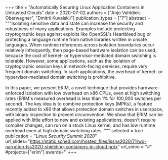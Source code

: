 +++
title = "Automatically Securing Linux Application Containers in Untrusted Clouds"
date = 2020-07-02
authors = ["Anjo Vahldiek-Oberwagner", "Dmitrii Kuvaiskii"]
publication_types = ["7"]
abstract = """Isolating sensitive data and state can increase the security and robustness of many applications. Examples include protecting cryptographic keys against exploits like OpenSSL's Heartbleed bug or protecting a language runtime from native libraries written in unsafe languages. When runtime references across isolation boundaries occur relatively infrequently, then page-based hardware isolation can be used, because the cost of kernel- or hypervisor-mediated domain switching is tolerable. However, some applications, such as the isolation of cryptographic session keys in network-facing services, require very frequent domain switching. In such applications, the overhead of kernel- or hypervisor-mediated domain switching is prohibitive. <br><br>In this paper, we present ERIM, a novel technique that provides hardware-enforced isolation with low overhead on x86 CPUs, even at high switching rates (ERIM's measured overhead is less than 1% for 100,000 switches per second). The key idea is to combine protection keys (MPKs), a feature recently added to x86 that allows protection domain switches in userspace, with binary inspection to prevent circumvention. We show that ERIM can be applied with little effort to new and existing applications, doesn't require compiler changes, can run on a stock Linux kernel, and has low runtime overhead even at high domain switching rates. """
selected = true
publication = "*Linux Security Summit 2020*"
url_slides="https://static.sched.com/hosted_files/lssna2020/71/wo-narration-lss2020-shielding-containers-in-cloud.pptx"
url_video = "#"
#projects=["erim"]
awards=''
+++

